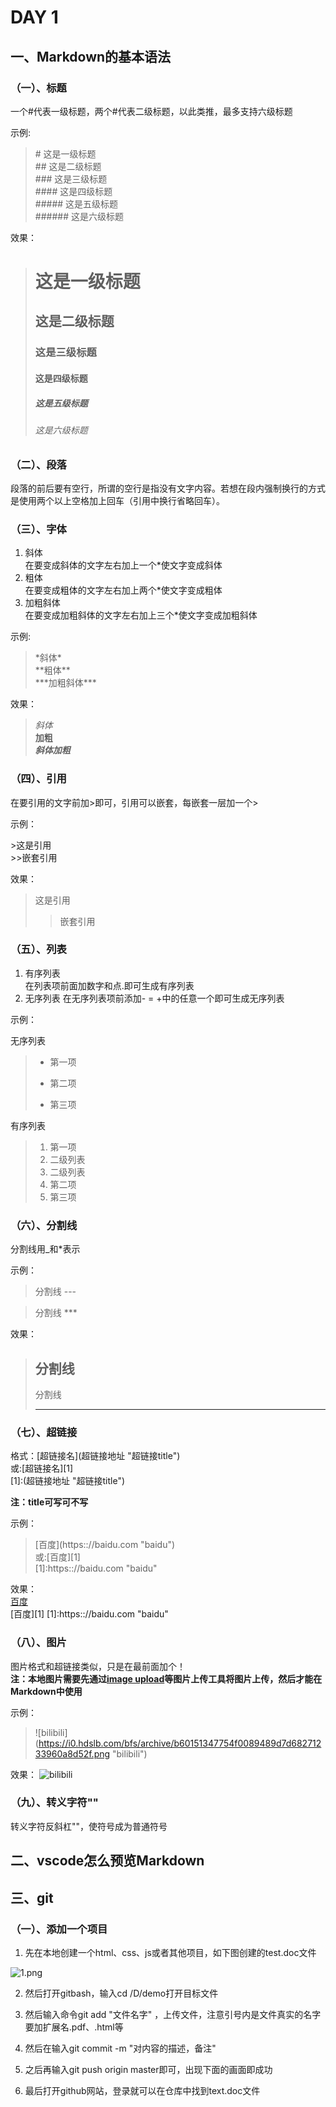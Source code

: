 # DAY 1
## 一、Markdown的基本语法
### （一）、标题

一个#代表一级标题，两个#代表二级标题，以此类推，最多支持六级标题  

示例:
>\# 这是一级标题  
>\## 这是二级标题  
>\### 这是三级标题  
>\#### 这是四级标题  
>\##### 这是五级标题  
>\###### 这是六级标题  

效果：
> # 这是一级标题
> ## 这是二级标题  
> ### 这是三级标题  
> #### 这是四级标题  
> ##### 这是五级标题  
> ###### 这是六级标题  

### （二）、段落

段落的前后要有空行，所谓的空行是指没有文字内容。若想在段内强制换行的方式是使用两个以上空格加上回车（引用中换行省略回车）。

### （三）、字体

1. 斜体  
 在要变成斜体的文字左右加上一个*使文字变成斜体
2. 粗体  
 在要变成粗体的文字左右加上两个*使文字变成粗体
3. 加粗斜体  
 在要变成加粗斜体的文字左右加上三个*使文字变成加粗斜体

示例:

>\*斜体\*  
>\*\*粗体\*\*  
>\*\*\*加粗斜体\*\*\*

效果：

>*斜体*  
>**加粗**  
>***斜体加粗*** 

### （四）、引用

在要引用的文字前加>即可，引用可以嵌套，每嵌套一层加一个>

示例：

\>这是引用  
\>>嵌套引用

效果：
>这是引用
>>嵌套引用
 
### （五）、列表

1. 有序列表  
 在列表项前面加数字和点.即可生成有序列表
2. 无序列表
 在无序列表项前添加- = +中的任意一个即可生成无序列表

示例：

无序列表

>- 第一项  
>+ 第二项
>* 第三项

有序列表

>1. 第一项
>  1. 二级列表
>  2. 二级列表
>2. 第二项
>3. 第三项  

### （六）、分割线

分割线用_和*表示

示例：

>分割线
\---

>分割线
\***

效果：

>分割线
>---
>分割线
>***

### （七）、超链接

格式：[超链接名]\(超链接地址 "超链接title")  
或:[超链接名]\[1]  
[1\]:(超链接地址 "超链接title")  
 
**注：title可写可不写**

示例：

>[百度]\(https:://baidu.com "baidu")   
>或:[百度]\[1]  
>\[1\]:https:://baidu.com "baidu"

效果：  
[百度](https:://baidu.com "baidu")  
[百度][1]
[1]:https:://baidu.com "baidu"  

### （八）、图片

图片格式和超链接类似，只是在最前面加个！  
**注：本地图片需要先通过[image upload](http://sm.ms/)等图片上传工具将图片上传，然后才能在Markdown中使用**

示例：

>![bilibili\](https://i0.hdslb.com/bfs/archive/b60151347754f0089489d7d68271233960a8d52f.png "bilibili")

效果：
![bilibili](https://i0.hdslb.com/bfs/archive/b60151347754f0089489d7d68271233960a8d52f.png "bilibili")

### （九）、转义字符"\"  
转义字符反斜杠"\"，使符号成为普通符号

## 二、vscode怎么预览Markdown



## 三、git

### （一）、添加一个项目

1. 先在本地创建一个html、css、js或者其他项目，如下图创建的test.doc文件

![1.png](https://i.loli.net/2021/09/13/Kq2azMDbyfHvPwN.png)

2. 然后打开gitbash，输入cd /D/demo打开目标文件



3. 然后输入命令git add "文件名字" ，上传文件，注意引号内是文件真实的名字要加扩展名.pdf、.html等



4. 然后在输入git commit -m "对内容的描述，备注"



5. 之后再输入git push origin master即可，出现下面的画面即成功




6. 最后打开github网站，登录就可以在仓库中找到text.doc文件